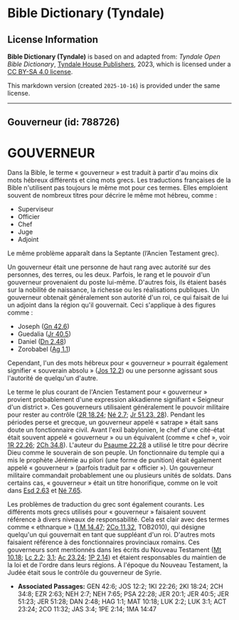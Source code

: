 # Bible Dictionary (Tyndale)

## License Information

**Bible Dictionary (Tyndale)** is based on and adapted from: _Tyndale Open Bible Dictionary_, [Tyndale House Publishers](https://tyndaleopenresources.com/), 2023, which is licensed under a [CC BY-SA 4.0 license](https://creativecommons.org/licenses/by-sa/4.0/legalcode.en).

This markdown version (created `2025-10-16`) is provided under the same license.



--------------------------------

## Gouverneur (id: 788726)

GOUVERNEUR
==========

Dans la Bible, le terme « gouverneur » est traduit à partir d'au moins dix mots hébreux différents et cinq mots grecs. Les traductions françaises de la Bible n'utilisent pas toujours le même mot pour ces termes. Elles emploient souvent de nombreux titres pour décrire le même mot hébreu, comme :

* Superviseur
* Officier
* Chef
* Juge
* Adjoint

Le même problème apparaît dans la Septante (l’Ancien Testament grec).

Un gouverneur était une personne de haut rang avec autorité sur des personnes, des terres, ou les deux. Parfois, le rang et le pouvoir d'un gouverneur provenaient du poste lui\-même. D'autres fois, ils étaient basés sur la nobilité de naissance, la richesse ou les réalisations publiques. Un gouverneur obtenait généralement son autorité d'un roi, ce qui faisait de lui un adjoint dans la région qu'il gouvernait. Ceci s'applique à des figures comme :

* Joseph ([Gn 42\.6](https://ref.ly/Gen42:6))
* Guedalia ([Jr 40\.5](https://ref.ly/Jer40:5))
* Daniel ([Dn 2\.48](https://ref.ly/Dan2:48))
* Zorobabel ([Ag 1\.1](https://ref.ly/Hag1:1))

Cependant, l'un des mots hébreux pour « gouverneur » pourrait également signifier « souverain absolu » ([Jos 12\.2](https://ref.ly/Josh12:2)) ou une personne agissant sous l'autorité de quelqu'un d'autre.

Le terme le plus courant de l'Ancien Testament pour « gouverneur » provient probablement d'une expression akkadienne signifiant « Seigneur d'un district ». Ces gouverneurs utilisaient généralement le pouvoir militaire pour rester au contrôle ([2R 18\.24](https://ref.ly/2Kgs18:24); [Né 2\.7](https://ref.ly/Neh2:7); [Jr 51\.23, 28](https://ref.ly/Jer51:23)). Pendant les périodes perse et grecque, un gouverneur appelé « satrape » était sans doute un fonctionnaire civil. Avant l'exil babylonien, le chef d'une cité\-état était souvent appelé « gouverneur » ou un équivalent (comme « chef », voir [1R 22\.26](https://ref.ly/1Kgs22:26); [2Ch 34\.8](https://ref.ly/2Chr34:8)). L'auteur du [Psaume 22\.28](https://ref.ly/Ps22:28) a utilisé le titre pour décrire Dieu comme le souverain de son peuple. Un fonctionnaire du temple qui a mis le prophète Jérémie au pilori (une forme de punition) était également appelé « gouverneur » (parfois traduit par « officier »). Un gouverneur militaire commandait probablement une ou plusieurs unités de soldats. Dans certains cas, « gouverneur » était un titre honorifique, comme on le voit dans [Esd 2\.63](https://ref.ly/Ezra2:63) et [Né 7\.65](https://ref.ly/Neh7:65).

Les problèmes de traduction du grec sont également courants. Les différents mots grecs utilisés pour « gouverneur » faisaient souvent référence à divers niveaux de responsabilité. Cela est clair avec des termes comme « ethnarque » ([1 M 14\.47](https://ref.ly/1Macc14:47); [2Co 11\.32](https://ref.ly/2Cor11:32), TOB2010\), qui désigne quelqu'un qui gouvernait en tant que suppléant d'un roi. D'autres mots faisaient référence à des fonctionnaires provinciaux romains. Ces gouverneurs sont mentionnés dans les écrits du Nouveau Testament ([Mt 10\.18](https://ref.ly/Matt10:18); [Lc 2\.2](https://ref.ly/Luke2:2); [3\.1](https://ref.ly/Luke3:1); [Ac 23\.24](https://ref.ly/Acts23:24); [1P 2\.14](https://ref.ly/1Pet2:14)) et étaient responsables du maintien de la loi et de l'ordre dans leurs régions. À l'époque du Nouveau Testament, la Judée était sous le contrôle du gouverneur de Syrie.

* **Associated Passages:** GEN 42:6; JOS 12:2; 1KI 22:26; 2KI 18:24; 2CH 34:8; EZR 2:63; NEH 2:7; NEH 7:65; PSA 22:28; JER 20:1; JER 40:5; JER 51:23; JER 51:28; DAN 2:48; HAG 1:1; MAT 10:18; LUK 2:2; LUK 3:1; ACT 23:24; 2CO 11:32; JAS 3:4; 1PE 2:14; 1MA 14:47

